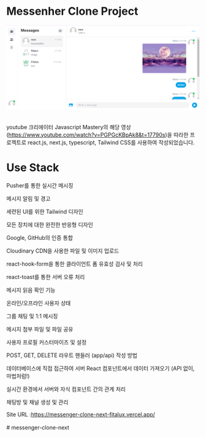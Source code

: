 <h1>Messenher Clone Project</h1>
<img src="https://github.com/Fitalux/NewPortfolio/blob/main/src/assets/image/contact/next-messenger.png"><br><br>

youtube 크리에이터 Javascript Mastery의 해당 영상(https://www.youtube.com/watch?v=PGPGcKBpAk8&t=17790s)을 따라한 프로젝트로 react.js, next.js, typescript, Tailwind CSS를 사용하여 작성되었습니다.<br>

<h1>Use Stack</h1>
<p>Pusher를 통한 실시간 메시징</p>
<p>메시지 알림 및 경고</p>
<p>세련된 UI를 위한 Tailwind 디자인</p>
<p>모든 장치에 대한 완전한 반응형 디자인</p>
<p>Google, GitHub의 인증 통합</p>
<p>Cloudinary CDN을 사용한 파일 및 이미지 업로드</p>
<p>react-hook-form을 통한 클라이언트 폼 유효성 검사 및 처리</p>
<p>react-toast를 통한 서버 오류 처리</p>
<p>메시지 읽음 확인 기능</p>
<p>온라인/오프라인 사용자 상태</p>
<p>그룹 채팅 및 1:1 메시징</p>
<p>메시지 첨부 파일 및 파일 공유</p>
<p>사용자 프로필 커스터마이즈 및 설정</p>
<p>POST, GET, DELETE 라우트 핸들러 (app/api) 작성 방법</p>
<p>데이터베이스에 직접 접근하여 서버 React 컴포넌트에서 데이터 가져오기 (API 없이, 마법처럼!)</p>
<p>실시간 환경에서 서버와 자식 컴포넌트 간의 관계 처리</p>
<p>채팅방 및 채널 생성 및 관리</p>

Site URL
:https://messenger-clone-next-fitalux.vercel.app/<br><br>
 
 
#   m e s s e n g e r - c l o n e - n e x t 
 
 
